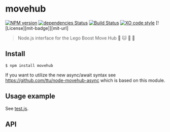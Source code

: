 # movehub

[![NPM version](https://badge.fury.io/js/movehub.svg)](http://badge.fury.io/js/movehub)
[![dependencies Status](https://david-dm.org/hobbyquaker/node-movehub/status.svg)](https://david-dm.org/hobbyquaker/node-movehub)
[![Build Status](https://travis-ci.org/hobbyquaker/node-movehub.svg?branch=master)](https://travis-ci.org/hobbyquaker/node-movehub)
[![XO code style](https://img.shields.io/badge/code_style-XO-5ed9c7.svg)](https://github.com/sindresorhus/xo)
[![License][mit-badge]][mit-url]

> Node.js interface for the Lego Boost Move Hub 🤖 🐱 🎸 🚚


## Install

```
$ npm install movehub
```

If you want to utilize the new async/await syntax see https://github.com/ttu/node-movehub-async which is based
on this module.


## Usage example

See [test.js](test.js).


## API

